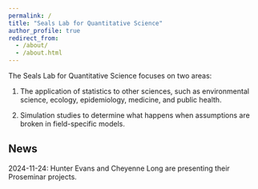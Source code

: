 ```yaml
---
permalink: /
title: "Seals Lab for Quantitative Science"
author_profile: true
redirect_from: 
  - /about/
  - /about.html
---
```


The Seals Lab for Quantitative Science focuses on two areas:

1. The application of statistics to other sciences, such as environmental science, ecology, epidemiology, medicine, and public health.

2. Simulation studies to determine what happens when assumptions are broken in field-specific models. 


News
------
2024-11-24: Hunter Evans and Cheyenne Long are presenting their Proseminar projects.
